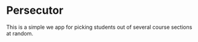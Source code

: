 # Persecutor
This is a simple we app for picking students out of several course sections at random.  
